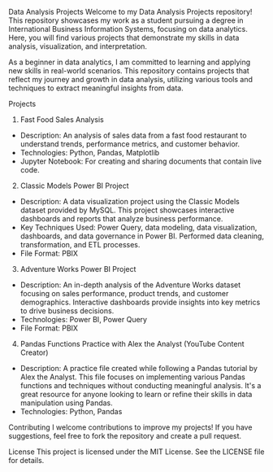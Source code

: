 Data Analysis Projects
Welcome to my Data Analysis Projects repository! This repository showcases my work as a student pursuing a degree in International Business Information Systems, focusing on data analytics. Here, you will find various projects that demonstrate my skills in data analysis, visualization, and interpretation.

As a beginner in data analytics, I am committed to learning and applying new skills in real-world scenarios. This repository contains projects that reflect my journey and growth in data analysis, utilizing various tools and techniques to extract meaningful insights from data.

Projects
1. Fast Food Sales Analysis

- Description: An analysis of sales data from a fast food restaurant to understand trends, performance metrics, and customer behavior.
- Technologies: Python, Pandas, Matplotlib
- Jupyter Notebook: For creating and sharing documents that contain live code.


2. Classic Models Power BI Project
   
- Description: A data visualization project using the Classic Models dataset provided by MySQL. This project showcases interactive dashboards and reports that analyze business performance.
- Key Techniques Used: Power Query, data modeling, data visualization, dashboards, and data governance in Power BI. Performed data cleaning, transformation, and ETL processes.
- File Format: PBIX



3. Adventure Works Power BI Project

- Description: An in-depth analysis of the Adventure Works dataset focusing on sales performance, product trends, and customer demographics. Interactive dashboards provide insights into key metrics to drive business decisions.
- Technologies: Power BI, Power Query
- File Format: PBIX



4. Pandas Functions Practice with Alex the Analyst (YouTube Content Creator)
   
- Description: A practice file created while following a Pandas tutorial by Alex the Analyst. This file focuses on implementing various Pandas functions and techniques without conducting meaningful analysis. It's a great resource for anyone looking to learn or refine their skills in data manipulation using Pandas.
- Technologies: Python, Pandas


Contributing
I welcome contributions to improve my projects! If you have suggestions, feel free to fork the repository and create a pull request.

License
This project is licensed under the MIT License. See the LICENSE file for details.
